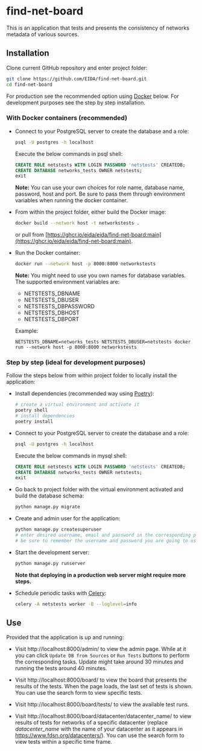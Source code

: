 # find-net-board

This is an application that tests and presents the consistency of networks metadata of various sources.

## Installation

Clone current GitHub repository and enter project folder:
```bash
git clone https://github.com/EIDA/find-net-board.git
cd find-net-board
```

For production see the recommended option using [Docker](https://www.docker.com/) below. For development purposes see the step by step installation.

### With Docker containers (recommended)

- Connect to your PostgreSQL server to create the database and a role:
  ```bash
  psql -U postgres -h localhost
  ```
  Execute the below commands in psql shell:
  ```sql
  CREATE ROLE netstests WITH LOGIN PASSWORD 'netstests' CREATEDB;
  CREATE DATABASE networks_tests OWNER netstests;
  exit
  ```
  **Note:** You can use your own choices for role name, database name, password, host and port. Be sure to pass them through environment variables when running the docker container.

- From within the project folder, either build the Docker image:
  ```bash
  docker build --network host -t networkstests .
  ```
  or pull from [https://ghcr.io/eida/eida/find-net-board:main](https://ghcr.io/eida/eida/find-net-board:main).

- Run the Docker container:
  ```bash
  docker run --network host -p 8000:8000 networkstests
  ```
  **Note:** You might need to use you own names for database variables. The supported environment variables are:
   - NETSTESTS_DBNAME
   - NETSTESTS_DBUSER
   - NETSTESTS_DBPASSWORD
   - NETSTESTS_DBHOST
   - NETSTESTS_DBPORT

   Example:
   ```
   NETSTESTS_DBNAME=networks_tests NETSTESTS_DBUSER=netstests docker run --network host -p 8000:8000 networkstests
   ```

### Step by step (ideal for development purposes)

Follow the steps below from within project folder to locally install the application:

- Install dependencies (recommended way using [Poetry](https://python-poetry.org/)):
  ```bash
  # create a virtual environment and activate it
  poetry shell
  # install dependencies
  poetry install
  ```

- Connect to your PostgreSQL server to create the database and a role:
  ```bash
  psql -U postgres -h localhost
  ```
  Execute the below commands in mysql shell:
  ```sql
  CREATE ROLE netstests WITH LOGIN PASSWORD 'netstests' CREATEDB;
  CREATE DATABASE networks_tests OWNER netstests;
  exit
  ```

- Go back to project folder with the virtual environment activated and build the database schema:
  ```bash
  python manage.py migrate
  ```

- Create and admin user for the application:
  ```bash
  python manage.py createsuperuser
  # enter desired username, email and password in the corresponding prompts
  # be sure to remember the username and password you are going to use
  ```

- Start the development server:
  ```bash
  python manage.py runserver
  ```
  **Note that deploying in a production web server might require more steps.**

- Schedule periodic tasks with [Celery](https://docs.celeryq.dev/en/stable/):
  ```bash
  celery -A netstests worker -B --loglevel=info
  ```

## Use

Provided that the application is up and running:

- Visit http://localhost:8000/admin/ to view the admin page.
  While at it you can click `Update DB from Sources` or `Run Tests` buttons to perform the corresponding tasks.
  Update might take around 30 minutes and running the tests around 40 minutes.

- Visit http://localhost:8000/board/ to view the board that presents the results of the tests.
  When the page loads, the last set of tests is shown. You can use the search form to view specific tests.

- Visit http://localhost:8000/board/tests/ to view the available test runs.

- Visit http://localhost:8000/board/datacenter/datacenter_name/ to view results of tests for networks of a specific datacenter (replace *datacenter_name* with the name of your datacenter as it appears in https://www.fdsn.org/datacenters/). You can use the search form to view tests within a specific time frame.
